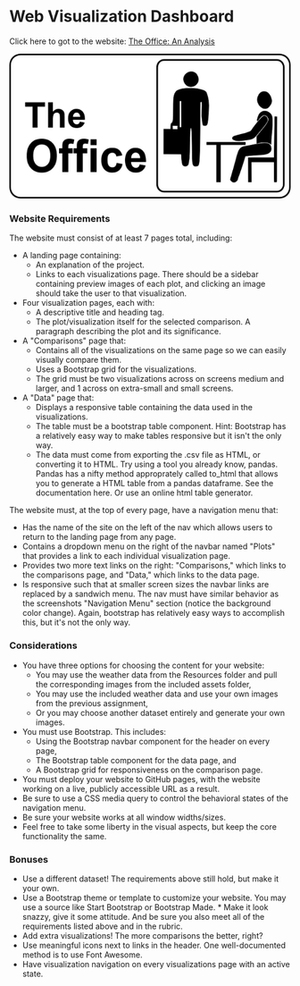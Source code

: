 
# Web Visualization Dashboard
Click here to got to the website: [The Office: An Analysis](https://nicole1701.github.io/web-design-challenge/WebVisualizations/index.html)

![The Office](WebVisualizations/images/office_logo_2.png)


### Website Requirements
The website must consist of at least 7 pages total, including:
* A landing page containing:
    * An explanation of the project.
    * Links to each visualizations page. There should be a sidebar containing preview images of each plot, and clicking an image should take the user to that visualization.
* Four visualization pages, each with:
    * A descriptive title and heading tag.
    * The plot/visualization itself for the selected comparison.
     A paragraph describing the plot and its significance.
* A "Comparisons" page that:
    * Contains all of the visualizations on the same page so we can easily visually compare them.
    * Uses a Bootstrap grid for the visualizations.
    * The grid must be two visualizations across on screens medium and larger, and 1 across on extra-small and small screens.
* A "Data" page that:
    * Displays a responsive table containing the data used in the visualizations.
    * The table must be a bootstrap table component. Hint: Bootstrap has a relatively easy way to make tables responsive but it isn't the only way.
    * The data must come from exporting the .csv file as HTML, or converting it to HTML. Try using a tool you already know, pandas. Pandas has a nifty method approprately called to_html that allows you to generate a HTML table from a pandas dataframe. See the documentation here. Or use an online html table generator.

The website must, at the top of every page, have a navigation menu that:
* Has the name of the site on the left of the nav which allows users to return to the landing page from any page.
* Contains a dropdown menu on the right of the navbar named "Plots" that provides a link to each individual visualization page.
* Provides two more text links on the right: "Comparisons," which links to the comparisons page, and "Data," which links to the data page.
* Is responsive such that at smaller screen sizes the navbar links are replaced by a sandwich menu. The nav must have similar behavior as the screenshots "Navigation Menu" section (notice the background color change). Again, bootstrap has relatively easy ways to accomplish this, but it's not the only way.

### Considerations
* You have three options for choosing the content for your website:
    * You may use the weather data from the Resources folder and pull the corresponding images from the included assets folder,
    * You may use the included weather data and use your own images from the previous assignment,
    * Or you may choose another dataset entirely and generate your own images.
* You must use Bootstrap. This includes:
    * Using the Bootstrap navbar component for the header on every page,
    * The Bootstrap table component for the data page, and
    * A Bootstrap grid for responsiveness on the comparison page.
* You must deploy your website to GitHub pages, with the website working on a live, publicly accessible URL as a result.
* Be sure to use a CSS media query to control the behavioral states of the navigation menu.
* Be sure your website works at all window widths/sizes.
* Feel free to take some liberty in the visual aspects, but keep the core functionality the same.


### Bonuses
* Use a different dataset! The requirements above still hold, but make it your own.
* Use a Bootstrap theme or template to customize your website. You may use a source like Start Bootstrap or Bootstrap Made. * Make it look snazzy, give it some attitude. And be sure you also meet all of the requirements listed above and in the rubric.
* Add extra visualizations! The more comparisons the better, right?
* Use meaningful icons next to links in the header. One well-documented method is to use Font Awesome.
* Have visualization navigation on every visualizations page with an active state.